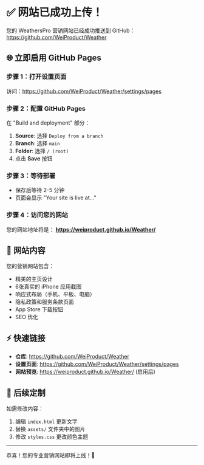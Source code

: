 # ✅ 网站已成功上传！

您的 WeathersPro 营销网站已经成功推送到 GitHub：
https://github.com/WeiProduct/Weather

## 🌐 立即启用 GitHub Pages

### 步骤 1：打开设置页面
访问：https://github.com/WeiProduct/Weather/settings/pages

### 步骤 2：配置 GitHub Pages
在 "Build and deployment" 部分：

1. **Source**: 选择 `Deploy from a branch`
2. **Branch**: 选择 `main` 
3. **Folder**: 选择 `/ (root)`
4. 点击 **Save** 按钮

### 步骤 3：等待部署
- 保存后等待 2-5 分钟
- 页面会显示 "Your site is live at..."

### 步骤 4：访问您的网站
您的网站地址将是：
**https://weiproduct.github.io/Weather/**

## 🎉 网站内容

您的营销网站包含：
- 精美的主页设计
- 6张真实的 iPhone 应用截图
- 响应式布局（手机、平板、电脑）
- 隐私政策和服务条款页面
- App Store 下载按钮
- SEO 优化

## ⚡ 快速链接

- **仓库**: https://github.com/WeiProduct/Weather
- **设置页面**: https://github.com/WeiProduct/Weather/settings/pages
- **网站预览**: https://weiproduct.github.io/Weather/ (启用后)

## 🔧 后续定制

如需修改内容：
1. 编辑 `index.html` 更新文字
2. 替换 `assets/` 文件夹中的图片
3. 修改 `styles.css` 更改颜色主题

---

恭喜！您的专业营销网站即将上线！🚀